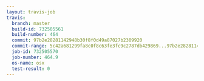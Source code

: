 ```yaml
---
layout: travis-job
travis:
  branch: master
  build-id: 732505561
  build-number: 464
  commit: 97b2e28281142948b30f8f0d49a87027b2309920
  commit-range: 5c42a681299fa8c0f8c63fe3fc9c2787db429869...97b2e28281142948b30f8f0d49a87027b2309920
  job-id: 732505570
  job-number: 464.9
  os-name: osx
  test-result: 0
---
```

